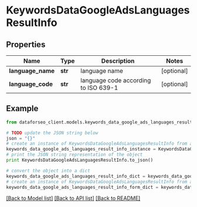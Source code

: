 # KeywordsDataGoogleAdsLanguagesResultInfo


## Properties

Name | Type | Description | Notes
------------ | ------------- | ------------- | -------------
**language_name** | **str** | language name | [optional] 
**language_code** | **str** | language code according to ISO 639-1 | [optional] 

## Example

```python
from dataforseo_client.models.keywords_data_google_ads_languages_result_info import KeywordsDataGoogleAdsLanguagesResultInfo

# TODO update the JSON string below
json = "{}"
# create an instance of KeywordsDataGoogleAdsLanguagesResultInfo from a JSON string
keywords_data_google_ads_languages_result_info_instance = KeywordsDataGoogleAdsLanguagesResultInfo.from_json(json)
# print the JSON string representation of the object
print KeywordsDataGoogleAdsLanguagesResultInfo.to_json()

# convert the object into a dict
keywords_data_google_ads_languages_result_info_dict = keywords_data_google_ads_languages_result_info_instance.to_dict()
# create an instance of KeywordsDataGoogleAdsLanguagesResultInfo from a dict
keywords_data_google_ads_languages_result_info_form_dict = keywords_data_google_ads_languages_result_info.from_dict(keywords_data_google_ads_languages_result_info_dict)
```
[[Back to Model list]](../README.md#documentation-for-models) [[Back to API list]](../README.md#documentation-for-api-endpoints) [[Back to README]](../README.md)


